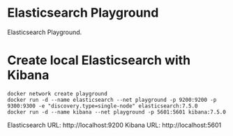# Elasticsearch Playground

Elasticsearch Playground.

# Create local Elasticsearch with Kibana

```
docker network create playground
docker run -d --name elasticsearch --net playground -p 9200:9200 -p 9300:9300 -e "discovery.type=single-node" elasticsearch:7.5.0
docker run -d --name kibana --net playground -p 5601:5601 kibana:7.5.0
```

Elasticsearch URL: http://localhost:9200
Kibana URL: http://localhost:5601
